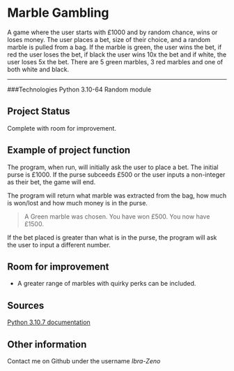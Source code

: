 # Marble Gambling
A game where the user starts with £1000 and by random chance, wins or loses money. The user places a bet, size of their choice, and a random marble is pulled from a bag. If the marble is green, the user wins the bet, if red the user loses the bet, if black the user wins 10x the bet and if white, the user loses 5x the bet. There are 5 green marbles, 3 red marbles and one of both white and black.

---

###Technologies
Python 3.10-64
Random module

## Project Status
Complete with room for improvement.

## Example of project function

The program, when run, will initially ask the user to place a bet. The initial purse is £1000. If the purse subceeds £500 or the user inputs a non-integer as their bet, the game will end.

The program will return what marble was extracted from the bag, how much is won/lost and how much money is in the purse.

> A Green marble was chosen.
You have won £500. You now have £1500.

If the bet placed is greater than what is in the purse, the program will ask the user to input a different number.

## Room for improvement
- A greater range of marbles with quirky perks can be included.

## Sources 
[Python 3.10.7 documentation](https://docs.python.org/3/)

## Other information
Contact me on Github under the username *Ibra-Zeno*
